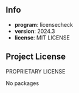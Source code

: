 ## Info

- **program**: licensecheck
- **version**: 2024.3
- **license**: MIT LICENSE

## Project License

PROPRIETARY LICENSE

No packages
